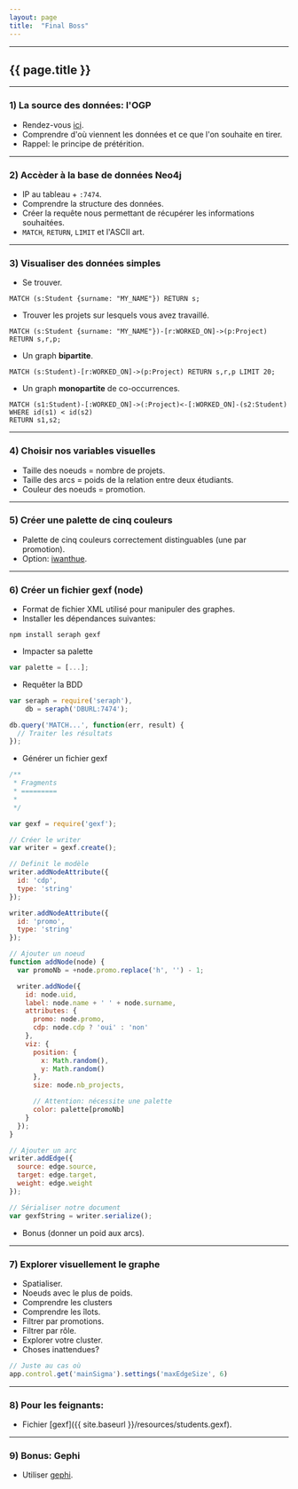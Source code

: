 ```yaml
---
layout: page
title:  "Final Boss"
---
```


---

## {{ page.title }}

---

### 1) La source des données: l'OGP

* Rendez-vous [ici](http://ogp.hetic.net/).
* Comprendre d'où viennent les données et ce que l'on souhaite en tirer.
* Rappel: le principe de prétérition.

---

### 2) Accèder à la base de données Neo4j

* IP au tableau + `:7474`.
* Comprendre la structure des données.
* Créer la requête nous permettant de récupérer les informations souhaitées.
* `MATCH`, `RETURN`, `LIMIT` et l'ASCII art.

---

### 3) Visualiser des données simples

* Se trouver.

```cypher
MATCH (s:Student {surname: "MY_NAME"}) RETURN s;
```

* Trouver les projets sur lesquels vous avez travaillé.

```cypher
MATCH (s:Student {surname: "MY_NAME"})-[r:WORKED_ON]->(p:Project) RETURN s,r,p;
```

* Un graph **bipartite**.

```cypher
MATCH (s:Student)-[r:WORKED_ON]->(p:Project) RETURN s,r,p LIMIT 20;
```

* Un graph **monopartite** de co-occurrences.

```cypher
MATCH (s1:Student)-[:WORKED_ON]->(:Project)<-[:WORKED_ON]-(s2:Student)
WHERE id(s1) < id(s2)
RETURN s1,s2;
```

---

### 4) Choisir nos variables visuelles

* Taille des noeuds = nombre de projets.
* Taille des arcs = poids de la relation entre deux étudiants.
* Couleur des noeuds = promotion.

---

### 5) Créer une palette de cinq couleurs

* Palette de cinq couleurs correctement distinguables (une par promotion).
* Option: [iwanthue](http://tools.medialab.sciences-po.fr/iwanthue/).

---

### 6) Créer un fichier gexf (node)

* Format de fichier XML utilisé pour manipuler des graphes.
* Installer les dépendances suivantes:

```
npm install seraph gexf
```

* Impacter sa palette

```js
var palette = [...];
```

* Requêter la BDD

```js
var seraph = require('seraph'),
    db = seraph('DBURL:7474');

db.query('MATCH...', function(err, result) {
  // Traiter les résultats
});
```

* Générer un fichier gexf

```js
/**
 * Fragments
 * =========
 *
 */

var gexf = require('gexf');

// Créer le writer
var writer = gexf.create();

// Definit le modèle
writer.addNodeAttribute({
  id: 'cdp',
  type: 'string'
});

writer.addNodeAttribute({
  id: 'promo',
  type: 'string'
});

// Ajouter un noeud
function addNode(node) {
  var promoNb = +node.promo.replace('h', '') - 1;

  writer.addNode({
    id: node.uid,
    label: node.name + ' ' + node.surname,
    attributes: {
      promo: node.promo,
      cdp: node.cdp ? 'oui' : 'non'
    },
    viz: {
      position: {
        x: Math.random(),
        y: Math.random()
      },
      size: node.nb_projects,

      // Attention: nécessite une palette
      color: palette[promoNb]
    }
  });
}

// Ajouter un arc
writer.addEdge({
  source: edge.source,
  target: edge.target,
  weight: edge.weight
});

// Sérialiser notre document
var gexfString = writer.serialize();
```

* Bonus (donner un poid aux arcs).

---

### 7) Explorer visuellement le graphe

* Spatialiser.
* Noeuds avec le plus de poids.
* Comprendre les clusters
* Comprendre les îlots.
* Filtrer par promotions.
* Filtrer par rôle.
* Explorer votre cluster.
* Choses inattendues?

```js
// Juste au cas où
app.control.get('mainSigma').settings('maxEdgeSize', 6)
```

---

### 8) Pour les feignants:

* Fichier [gexf]({{ site.baseurl }}/resources/students.gexf).

---

### 9) Bonus: Gephi

* Utiliser [gephi](http://gephi.github.io/).
